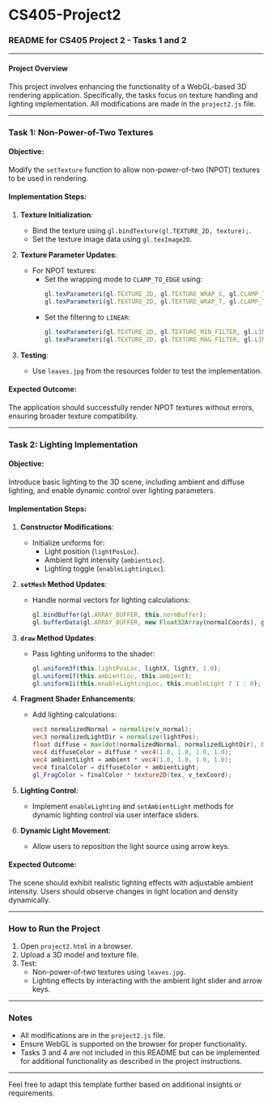 # CS405-Project2

### README for CS405 Project 2 - Tasks 1 and 2

---

#### Project Overview

This project involves enhancing the functionality of a WebGL-based 3D rendering application. Specifically, the tasks focus on texture handling and lighting implementation. All modifications are made in the `project2.js` file.

---

### Task 1: Non-Power-of-Two Textures

#### Objective:
Modify the `setTexture` function to allow non-power-of-two (NPOT) textures to be used in rendering.

#### Implementation Steps:
1. **Texture Initialization**:
   - Bind the texture using `gl.bindTexture(gl.TEXTURE_2D, texture);`.
   - Set the texture image data using `gl.texImage2D`.

2. **Texture Parameter Updates**:
   - For NPOT textures:
     - Set the wrapping mode to `CLAMP_TO_EDGE` using:
       ```javascript
       gl.texParameteri(gl.TEXTURE_2D, gl.TEXTURE_WRAP_S, gl.CLAMP_TO_EDGE);
       gl.texParameteri(gl.TEXTURE_2D, gl.TEXTURE_WRAP_T, gl.CLAMP_TO_EDGE);
       ```
     - Set the filtering to `LINEAR`:
       ```javascript
       gl.texParameteri(gl.TEXTURE_2D, gl.TEXTURE_MIN_FILTER, gl.LINEAR);
       gl.texParameteri(gl.TEXTURE_2D, gl.TEXTURE_MAG_FILTER, gl.LINEAR);
       ```

3. **Testing**:
   - Use `leaves.jpg` from the resources folder to test the implementation.

#### Expected Outcome:
The application should successfully render NPOT textures without errors, ensuring broader texture compatibility.

---

### Task 2: Lighting Implementation

#### Objective:
Introduce basic lighting to the 3D scene, including ambient and diffuse lighting, and enable dynamic control over lighting parameters.

#### Implementation Steps:

1. **Constructor Modifications**:
   - Initialize uniforms for:
     - Light position (`lightPosLoc`).
     - Ambient light intensity (`ambientLoc`).
     - Lighting toggle (`enableLightingLoc`).

2. **`setMesh` Method Updates**:
   - Handle normal vectors for lighting calculations:
     ```javascript
     gl.bindBuffer(gl.ARRAY_BUFFER, this.normBuffer);
     gl.bufferData(gl.ARRAY_BUFFER, new Float32Array(normalCoords), gl.STATIC_DRAW);
     ```

3. **`draw` Method Updates**:
   - Pass lighting uniforms to the shader:
     ```javascript
     gl.uniform3f(this.lightPosLoc, lightX, lightY, 1.0);
     gl.uniform1f(this.ambientLoc, this.ambient);
     gl.uniform1i(this.enableLightingLoc, this.enableLight ? 1 : 0);
     ```

4. **Fragment Shader Enhancements**:
   - Add lighting calculations:
     ```glsl
     vec3 normalizedNormal = normalize(v_normal);
     vec3 normalizedLightDir = normalize(lightPos);
     float diffuse = max(dot(normalizedNormal, normalizedLightDir), 0.0);
     vec4 diffuseColor = diffuse * vec4(1.0, 1.0, 1.0, 1.0);
     vec4 ambientLight = ambient * vec4(1.0, 1.0, 1.0, 1.0);
     vec4 finalColor = diffuseColor + ambientLight;
     gl_FragColor = finalColor * texture2D(tex, v_texCoord);
     ```

5. **Lighting Control**:
   - Implement `enableLighting` and `setAmbientLight` methods for dynamic lighting control via user interface sliders.

6. **Dynamic Light Movement**:
   - Allow users to reposition the light source using arrow keys.

#### Expected Outcome:
The scene should exhibit realistic lighting effects with adjustable ambient intensity. Users should observe changes in light location and density dynamically.

---

### How to Run the Project

1. Open `project2.html` in a browser.
2. Upload a 3D model and texture file.
3. Test:
   - Non-power-of-two textures using `leaves.jpg`.
   - Lighting effects by interacting with the ambient light slider and arrow keys.

---

### Notes

- All modifications are in the `project2.js` file.
- Ensure WebGL is supported on the browser for proper functionality.
- Tasks 3 and 4 are not included in this README but can be implemented for additional functionality as described in the project instructions. 

--- 

Feel free to adapt this template further based on additional insights or requirements.
